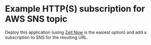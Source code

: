 # Example HTTP(S) subscription for AWS SNS topic

Deploy this application (using [Zeit Now](https://zeit.co/now) is the easiest option) and add a subscription to SNS for the resulting URL.

